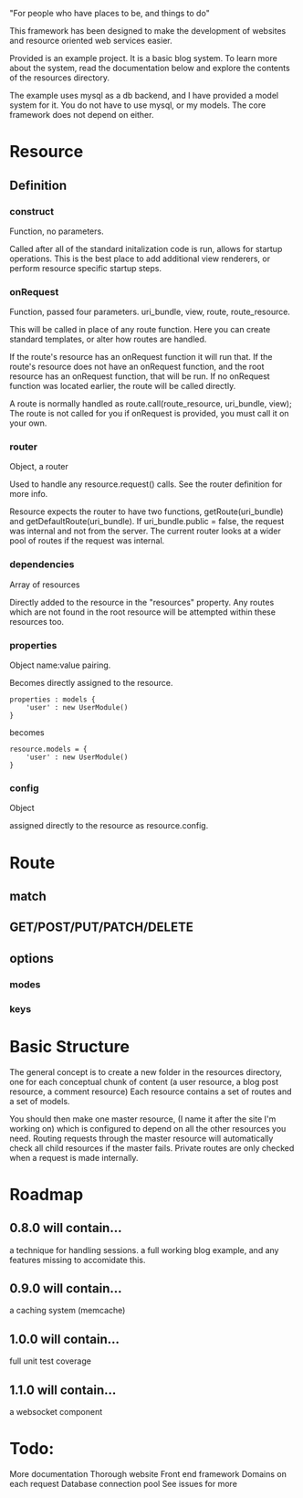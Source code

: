 "For people who have places to be, and things to do"

This framework has been designed to make the development of websites and resource oriented web services easier.

Provided is an example project. It is a basic blog system. To learn more about the system, read the documentation below and explore the contents of the resources directory.

The example uses mysql as a db backend, and I have provided a model system for it. You do not have to use mysql, or my models. The core framework does not depend on either.


# Resource

## Definition

### construct
Function, no parameters.

Called after all of the standard initalization code is run, allows for startup operations.
This is the best place to add additional view renderers, or perform resource specific startup steps.

### onRequest
Function, passed four parameters. uri_bundle, view, route, route_resource.
	
This will be called in place of any route function. Here you can create standard templates, or alter how routes are handled. 

If the route's resource has an onRequest function it will run that.
If the route's resource does not have an onRequest function, and the root resource has an onRequest function, that will be run.
If no onRequest function was located earlier, the route will be called directly.

A route is normally handled as route.call(route_resource, uri_bundle, view);
The route is not called for you if onRequest is provided, you must call it on your own.

### router
Object, a router
	
Used to handle any resource.request() calls. See the router definition for more info.
	
Resource expects the router to have two functions, getRoute(uri_bundle) and getDefaultRoute(uri_bundle). If uri_bundle.public = false, the request was internal and not from the server. The current router looks at a wider pool of routes if the request was internal.

### dependencies
Array of resources
	
Directly added to the resource in the "resources" property.
Any routes which are not found in the root resource will be attempted within these resources too.

### properties
Object name:value pairing.

Becomes directly assigned to the resource. 
	
	properties : models {
		'user' : new UserModule()
	}

becomes

	resource.models = {
		'user' : new UserModule()
	}


### config
Object

assigned directly to the resource as resource.config.


# Route

## match

## GET/POST/PUT/PATCH/DELETE

## options

### modes

### keys

# Basic Structure

The general concept is to create a new folder in the resources directory, one for each conceptual chunk of content (a user resource, a blog post resource, a comment resource)
Each resource contains a set of routes and a set of models.

You should then make one master resource, (I name it after the site I'm working on) which is configured to depend on all the other resources you need.
Routing requests through the master resource will automatically check all child resources if the master fails.
Private routes are only checked when a request is made internally. 

# Roadmap
## 0.8.0 will contain...
a technique for handling sessions.
a full working blog example, and any features missing to accomidate this.

## 0.9.0 will contain...
a caching system (memcache)

## 1.0.0 will contain...
full unit test coverage

## 1.1.0 will contain...
a websocket component

# Todo: 
More documentation
Thorough website
Front end framework
Domains on each request
Database connection pool
See issues for more